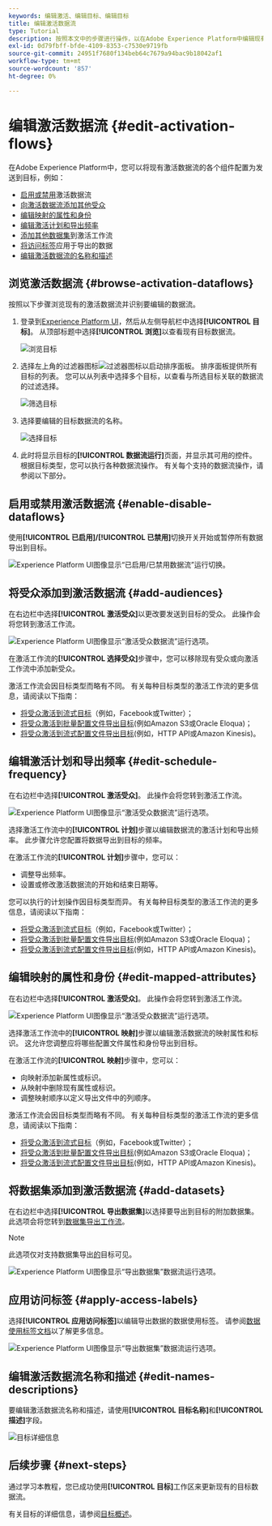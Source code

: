 ```yaml
---
keywords: 编辑激活、编辑目标、编辑目标
title: 编辑激活数据流
type: Tutorial
description: 按照本文中的步骤进行操作，以在Adobe Experience Platform中编辑现有的激活数据流。
exl-id: 0d79fbff-bfde-4109-8353-c7530e9719fb
source-git-commit: 24951f7680f134beb64c7679a94bac9b18042af1
workflow-type: tm+mt
source-wordcount: '857'
ht-degree: 0%

---
```


# 编辑激活数据流 {#edit-activation-flows}

在Adobe Experience Platform中，您可以将现有激活数据流的各个组件配置为发送到目标，例如：

* [启用或禁用](#enable-disable-dataflows)激活数据流
* [向激活数据流添加其他受众](#add-audiences)
* [编辑映射的属性和身份](#edit-mapped-attributes)
* [编辑激活计划和导出频率](#edit-schedule-frequency)
* [添加其他数据集](#add-datasets)到激活工作流
* [将访问标签](#apply-access-labels)应用于导出的数据
* [编辑激活数据流的名称和描述](#edit-names-descriptions)

## 浏览激活数据流 {#browse-activation-dataflows}

按照以下步骤浏览现有的激活数据流并识别要编辑的数据流。

1. 登录到[Experience Platform UI](https://platform.adobe.com/)，然后从左侧导航栏中选择&#x200B;**[!UICONTROL 目标]**。 从顶部标题中选择&#x200B;**[!UICONTROL 浏览]**&#x200B;以查看现有目标数据流。

   ![浏览目标](../assets/ui/edit-activation/browse-destinations.png)

2. 选择左上角的过滤器图标![过滤器图标](../../images/icons/filter.png)以启动排序面板。 排序面板提供所有目标的列表。 您可以从列表中选择多个目标，以查看与所选目标关联的数据流的过滤选择。

   ![筛选目标](../assets/ui/edit-activation/filter-destinations.png)

3. 选择要编辑的目标数据流的名称。

   ![选择目标](../assets/ui/edit-activation/destination-select.png)

4. 此时将显示目标的&#x200B;**[!UICONTROL 数据流运行]**&#x200B;页面，并显示其可用的控件。 根据目标类型，您可以执行各种数据流操作。 有关每个支持的数据流操作，请参阅以下部分。

## 启用或禁用激活数据流 {#enable-disable-dataflows}

使用&#x200B;**[!UICONTROL 已启用]/[!UICONTROL 已禁用]**&#x200B;切换开关开始或暂停所有数据导出到目标。

![Experience Platform UI图像显示“已启用/已禁用数据流”运行切换。](../assets/ui/edit-activation/enable-toggle.png)

## 将受众添加到激活数据流 {#add-audiences}

在右边栏中选择&#x200B;**[!UICONTROL 激活受众]**&#x200B;以更改要发送到目标的受众。 此操作会将您转到激活工作流。

![Experience Platform UI图像显示“激活受众数据流”运行选项。](../assets/ui/edit-activation/activate-audiences.png)

在激活工作流的&#x200B;**[!UICONTROL 选择受众]**&#x200B;步骤中，您可以移除现有受众或向激活工作流中添加新受众。

激活工作流会因目标类型而略有不同。 有关每种目标类型的激活工作流的更多信息，请阅读以下指南：

* [将受众激活到流式目标](./activate-segment-streaming-destinations.md)（例如，Facebook或Twitter）；
* [将受众激活到批量配置文件导出目标](./activate-batch-profile-destinations.md)(例如Amazon S3或Oracle Eloqua)；
* [将受众激活到流式配置文件导出目标](./activate-streaming-profile-destinations.md)(例如，HTTP API或Amazon Kinesis)。

## 编辑激活计划和导出频率 {#edit-schedule-frequency}

在右边栏中选择&#x200B;**[!UICONTROL 激活受众]**。 此操作会将您转到激活工作流。

![Experience Platform UI图像显示“激活受众数据流”运行选项。](../assets/ui/edit-activation/activate-audiences.png)

选择激活工作流中的&#x200B;**[!UICONTROL 计划]**&#x200B;步骤以编辑数据流的激活计划和导出频率。 此步骤允许您配置将数据导出到目标的频率。

在激活工作流的&#x200B;**[!UICONTROL 计划]**&#x200B;步骤中，您可以：
* 调整导出频率。
* 设置或修改激活数据流的开始和结束日期等。

您可以执行的计划操作因目标类型而异。 有关每种目标类型的激活工作流的更多信息，请阅读以下指南：

* [将受众激活到流式目标](./activate-segment-streaming-destinations.md)（例如，Facebook或Twitter）；
* [将受众激活到批量配置文件导出目标](./activate-batch-profile-destinations.md)(例如Amazon S3或Oracle Eloqua)；
* [将受众激活到流式配置文件导出目标](./activate-streaming-profile-destinations.md)(例如，HTTP API或Amazon Kinesis)。

## 编辑映射的属性和身份 {#edit-mapped-attributes}

在右边栏中选择&#x200B;**[!UICONTROL 激活受众]**。 此操作会将您转到激活工作流。

![Experience Platform UI图像显示“激活受众数据流”运行选项。](../assets/ui/edit-activation/activate-audiences.png)

选择激活工作流中的&#x200B;**[!UICONTROL 映射]**&#x200B;步骤以编辑激活数据流的映射属性和标识。 这允许您调整应将哪些配置文件属性和身份导出到目标。

在激活工作流的&#x200B;**[!UICONTROL 映射]**&#x200B;步骤中，您可以：

* 向映射添加新属性或标识。
* 从映射中删除现有属性或标识。
* 调整映射顺序以定义导出文件中的列顺序。

激活工作流会因目标类型而略有不同。 有关每种目标类型的激活工作流的更多信息，请阅读以下指南：

* [将受众激活到流式目标](./activate-segment-streaming-destinations.md)（例如，Facebook或Twitter）；
* [将受众激活到批量配置文件导出目标](./activate-batch-profile-destinations.md)(例如Amazon S3或Oracle Eloqua)；
* [将受众激活到流式配置文件导出目标](./activate-streaming-profile-destinations.md)(例如，HTTP API或Amazon Kinesis)。

## 将数据集添加到激活数据流 {#add-datasets}

在右边栏中选择&#x200B;**[!UICONTROL 导出数据集]**&#x200B;以选择要导出到目标的附加数据集。 此选项会将您转到[数据集导出工作流](export-datasets.md)。

>[!NOTE]
>
>此选项仅对支持数据集导出[的](export-datasets.md#supported-destinations)目标可见。

![Experience Platform UI图像显示“导出数据集”数据流运行选项。](../assets/ui/edit-activation/export-datasets.png)

## 应用访问标签 {#apply-access-labels}

选择&#x200B;**[!UICONTROL 应用访问标签]**&#x200B;以编辑导出数据的数据使用标签。 请参阅[数据使用标签文档](../../data-governance/labels/overview.md)以了解更多信息。

![Experience Platform UI图像显示“导出数据集”数据流运行选项。](../assets/ui/edit-activation/apply-access-labels.png)

## 编辑激活数据流名称和描述 {#edit-names-descriptions}

要编辑激活数据流名称和描述，请使用&#x200B;**[!UICONTROL 目标名称]**&#x200B;和&#x200B;**[!UICONTROL 描述]**&#x200B;字段。

![目标详细信息](../assets/ui/edit-activation/edit-destination-name-description.png)

## 后续步骤 {#next-steps}

通过学习本教程，您已成功使用&#x200B;**[!UICONTROL 目标]**&#x200B;工作区来更新现有的目标数据流。

有关目标的详细信息，请参阅[目标概述](../catalog/overview.md)。
